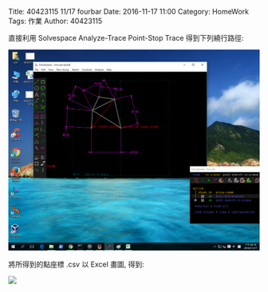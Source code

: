 Title: 40423115 11/17 fourbar
Date: 2016-11-17 11:00
Category: HomeWork
Tags: 作業
Author: 40423115

<!-- PELICAN_END_SUMMARY -->
<p>直接利用 Solvespace Analyze-Trace Point-Stop Trace 得到下列繞行路徑:</p>
<p><img src="./../W10/40423115.png" width="800" /></p>
<p>將所得到的點座標 .csv 以 Excel 畫圖, 得到:</p>
<p><img src="./../W10/40423115之1.png" width="800" /></p>